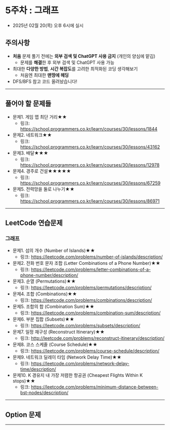 # 5주차 : 그래프
  - 2025년 02월 20(목) 오후 6시에 실시

## 주의사항

- **처음** 문제 풀기 전에는 **외부 검색 및 ChatGPT 사용 금지** (개인의 양심에 맡김)
  - 문제를 **해결**한 후 외부 검색 및 ChatGPT 사용 가능
- 최대한 **다양한 방법**, **시간 복잡도**를 고려한 최적화된 코딩 생각해보기
  - 처음엔 최대한 **맨땅에 헤딩**
- DFS/BFS 참고 코드 올려놨습니다!

---

## 풀어야 할 문제들


- 문제1. 게임 맵 최단 거리★★
  - 링크: https://school.programmers.co.kr/learn/courses/30/lessons/1844
- 문제2. 네트워크★★
  - 링크: https://school.programmers.co.kr/learn/courses/30/lessons/43162
- 문제3. 배달★★★
  - 링크: https://school.programmers.co.kr/learn/courses/30/lessons/12978
- 문제4. 경주로 건설★★★★★
  - 링크: https://school.programmers.co.kr/learn/courses/30/lessons/67259
- 문제5. 전력망을 둘로 나누기★★
  - 링크: https://school.programmers.co.kr/learn/courses/30/lessons/86971

 
---

## LeetCode 연습문제

### 그래프
- 문제1. 섬의 개수 (Number of Islands)★★
  - 링크: https://leetcode.com/problems/number-of-islands/description/
- 문제2. 전화 번호 문자 조합 (Letter Combinations of a Phone Number)★★
  - 링크: https://leetcode.com/problems/letter-combinations-of-a-phone-number/description/
- 문제3. 순열 (Permutations)★★
  - 링크: https://leetcode.com/problems/permutations/description/
- 문제4. 조합 (Combinations)★★
  - 링크: https://leetcode.com/problems/combinations/description/
- 문제5. 조합의 합 (Combination Sum)★★
  - 링크: https://leetcode.com/problems/combination-sum/description/
- 문제6. 부분 집합 (Subsets)★★
  - 링크: https://leetcode.com/problems/subsets/description/
- 문제7. 일정 재구성 (Reconstruct Itinerary)★★
  - 링크: http://leetcode.com/problems/reconstruct-itinerary/description/
- 문제8. 코스 스케줄 (Course Schedule)★★
  - 링크: https://leetcode.com/problems/course-schedule/description/
- 문제9. 네트워크 딜레이 타임 (Network Delay Time)★★
  - 링크: https://leetcode.com/problems/network-delay-time/description/
- 문제10. K 경유지 내 가장 저렴한 항공권 (Cheapest Flights Within K stops)★★
  - 링크: https://leetcode.com/problems/minimum-distance-between-bst-nodes/description/
---

## Option 문제

---
